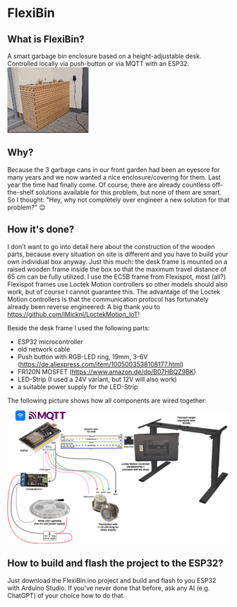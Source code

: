 # FlexiBin

## What is FlexiBin?
A smart garbage bin enclosure based on a height-adjustable desk. Controlled locally via push-button or via MQTT with an ESP32.
![in action](doc/FlexiBin-in-action.gif)

## Why?
Because the 3 garbage cans in our front garden had been an eyesore for many years and we now wanted a nice enclosure/covering for them. Last year the time had finally come.
Of course, there are already countless off-the-shelf solutions available for this problem, but none of them are smart. So I thought: "Hey, why not completely over engineer a new solution for that problem?" :wink:

## How it's done?
I don't want to go into detail here about the construction of the wooden parts, because every situation on site is different and you have to build your own individual box anyway. Just this much: the desk frame is mounted on a raised wooden frame inside the box so that the maximum travel distance of 65 cm can be fully utilized. I use the EC5B frame from Flexispot, most (all?) Flexispot frames use Loctek Motion controllers so other models should also work, but of course I cannot guarantee this. The advantage of the Loctek Motion controllers is that the communication protocol has fortunately already been reverse engineered:
A big thank you to https://github.com/iMicknl/LoctekMotion_IoT!

Beside the desk frame I used the following parts:
- ESP32 microcontroller
- old network cable
- Push button with RGB-LED ring, 19mm, 3-6V (https://de.aliexpress.com/item/1005003538108177.html)
- FR120N MOSFET (https://www.amazon.de/dp/B07HBQZ9BK)
- LED-Strip (I used a 24V variant, but 12V will also work)
- a suitable power supply for the LED-Strip

The following picture shows how all components are wired together:

![Wiring](doc/FlexiBin-wiring.jpg)

## How to build and flash the project to the ESP32?
Just download the FlexiBin.ino project and build and flash to you ESP32 with Arduino Studio. If you've never done that before, ask any AI (e.g. ChatGPT) of your choice how to do that.
